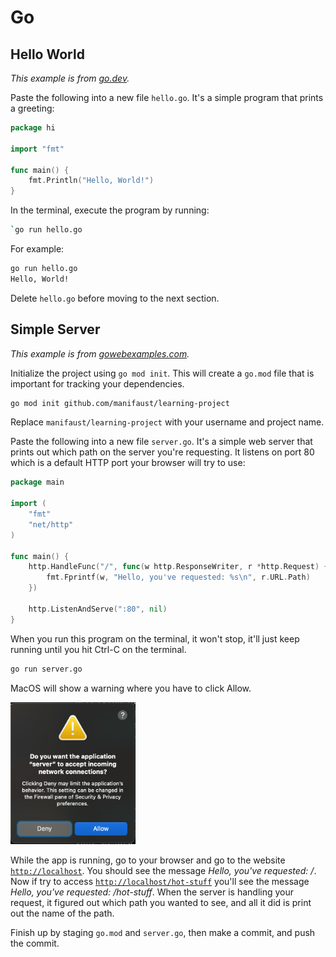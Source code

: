 # Go

## Hello World

*This example is from [go.dev](https://go.dev/doc/tutorial/getting-started).*

Paste the following into a new file `hello.go`. It's a simple program that prints a greeting:

```go
package hi

import "fmt"

func main() {
    fmt.Println("Hello, World!")
}
```

In the terminal, execute the program by running:

```sh
`go run hello.go
````

For example:

```sh
go run hello.go
Hello, World!
```

Delete `hello.go` before moving to the next section.

## Simple Server

*This example is from [gowebexamples.com](https://gowebexamples.com/hello-world/).*

Initialize the project using `go mod init`. This will create a `go.mod` file that is important for tracking your dependencies.

```sh
go mod init github.com/manifaust/learning-project
```

Replace `manifaust/learning-project` with your username and project name.

Paste the following into a new file `server.go`. It's a simple web server that prints out which path on the server you're requesting. It listens on port 80 which is a default HTTP port your browser will try to use:


```go
package main

import (
	"fmt"
	"net/http"
)

func main() {
	http.HandleFunc("/", func(w http.ResponseWriter, r *http.Request) {
		fmt.Fprintf(w, "Hello, you've requested: %s\n", r.URL.Path)
	})

	http.ListenAndServe(":80", nil)
}
```

When you run this program on the terminal, it won't stop, it'll just keep running until you hit Ctrl-C on the terminal.

```sh
go run server.go
```

MacOS will show a warning where you have to click Allow.

<img src="server-warning.png" width="200">

While the app is running, go to your browser and go to the website [`http://localhost`](http://localhost). You should see the message *Hello, you've requested: /*. Now if try to access [`http://localhost/hot-stuff`](http://localhost/hot-stuff) you'll see the message *Hello, you've requested: /hot-stuff*. When the server is handling your request, it figured out which path you wanted to see, and all it did is print out the name of the path.

Finish up by staging `go.mod` and `server.go`, then make a commit, and push the commit.